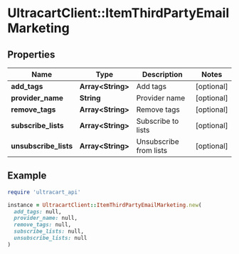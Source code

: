 # UltracartClient::ItemThirdPartyEmailMarketing

## Properties

| Name | Type | Description | Notes |
| ---- | ---- | ----------- | ----- |
| **add_tags** | **Array&lt;String&gt;** | Add tags | [optional] |
| **provider_name** | **String** | Provider name | [optional] |
| **remove_tags** | **Array&lt;String&gt;** | Remove tags | [optional] |
| **subscribe_lists** | **Array&lt;String&gt;** | Subscribe to lists | [optional] |
| **unsubscribe_lists** | **Array&lt;String&gt;** | Unsubscribe from lists | [optional] |

## Example

```ruby
require 'ultracart_api'

instance = UltracartClient::ItemThirdPartyEmailMarketing.new(
  add_tags: null,
  provider_name: null,
  remove_tags: null,
  subscribe_lists: null,
  unsubscribe_lists: null
)
```

